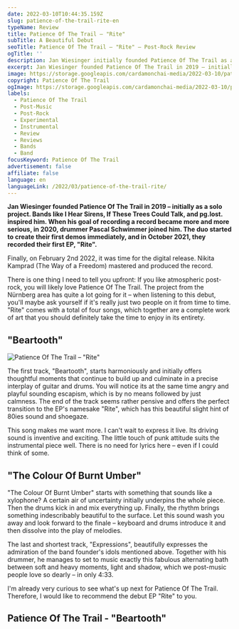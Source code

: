```yaml
---
date: 2022-03-10T10:44:35.159Z
slug: patience-of-the-trail-rite-en
typeName: Review
title: Patience Of The Trail – "Rite"
subTitle: A Beautiful Debut
seoTitle: Patience Of The Trail – "Rite" – Post-Rock Review
ogTitle: ''
description: Jan Wiesinger initially founded Patience Of The Trail as a solo project. In 2020, drummer Pascal Schwimmer joined him. In October 2021, the duo recorded their first EP, "Rite".
excerpt: Jan Wiesinger founded Patience Of The Trail in 2019 – initially a solo project. Bands like I Hear Sirens, If These Trees Could Talk, and pg.lost. inspired him. When his goal of recording a record became more and more serious, in 2020, drummer Pascal Schwimmer joined him. The duo started to create their first demos immediately, and in October 2021, they recorded their first EP, "Rite".
image: https://storage.googleapis.com/cardamonchai-media/2022-03-10/patience-of-the-trail-jpg-imagine-080808_63686d_1024_768/640.webp
copyright: Patience Of The Trail
ogImage: https://storage.googleapis.com/cardamonchai-media/2022-03-10/patience-of-the-trail-fb-png-imagine-080808_53585d_1200_628/640.webp
labels:
  - Patience Of The Trail
  - Post-Music
  - Post-Rock
  - Experimental
  - Instrumental
  - Review
  - Reviews
  - Bands
  - Band
focusKeyword: Patience Of The Trail
advertisement: false
affiliate: false
language: en
languageLink: /2022/03/patience-of-the-trail-rite/
---
```


**Jan Wiesinger founded Patience Of The Trail in 2019 – initially as a solo project. Bands like I Hear Sirens, If These Trees Could Talk, and pg.lost. inspired him. When his goal of recording a record became more and more serious, in 2020, drummer Pascal Schwimmer joined him. The duo started to create their first demos immediately, and in October 2021, they recorded their first EP, "Rite".**

Finally, on February 2nd 2022, it was time for the digital release. Nikita Kamprad (The Way of a Freedom) mastered and produced the record.

There is one thing I need to tell you upfront: If you like atmospheric post-rock, you will likely love Patience Of The Trail. The project from the Nürnberg area has quite a lot going for it – when listening to this debut, you'll maybe ask yourself if it's really just two people on it from time to time. "Rite" comes with a total of four songs, which together are a complete work of art that you should definitely take the time to enjoy in its entirety.

## "Beartooth"

![Patience Of The Trail – "Rite"](https://storage.googleapis.com/cardamonchai-media/2022-03-10/cover-jpg-imagine-080808_2d2d2d_3000_3000/640.webp 'Patience Of The Trail – "Rite"')

The first track, "Beartooth", starts harmoniously and initially offers thoughtful moments that continue to build up and culminate in a precise interplay of guitar and drums. You will notice its at the same time angry and playful sounding escapism, which is by no means followed by just calmness. The end of the track seems rather pensive and offers the perfect transition to the EP's namesake "Rite", which has this beautiful slight hint of 80ies sound and shoegaze.

This song makes me want more. I can't wait to express it live. Its driving sound is inventive and exciting. The little touch of punk attitude suits the instrumental piece well. There is no need for lyrics here – even if I could think of some.

## "The Colour Of Burnt Umber"

"The Colour Of Burnt Umber" starts with something that sounds like a xylophone? A certain air of uncertainty initially underpins the whole piece. Then the drums kick in and mix everything up. Finally, the rhythm brings something indescribably beautiful to the surface. Let this sound wash you away and look forward to the finale – keyboard and drums introduce it and then dissolve into the play of melodies.

The last and shortest track, "Expressions", beautifully expresses the admiration of the band founder's idols mentioned above. Together with his drummer, he manages to set to music exactly this fabulous alternating bath between soft and heavy moments, light and shadow, which we post-music people love so dearly – in only 4:33.

I'm already very curious to see what's up next for Patience Of The Trail. Therefore, I would like to recommend the debut EP "Rite" to you.

## Patience Of The Trail - "Beartooth"

<YouTube id="UUdt8VjlEVU" />
